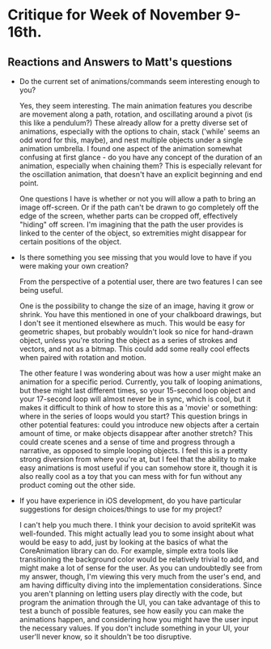 # Critique for Week of November 9-16th.

## Reactions and Answers to Matt's questions

* Do the current set of animations/commands seem interesting enough to you? 

  Yes, they seem interesting. The main animation features you describe are movement along a path, rotation, and oscillating around a pivot (is this like a pendulum?) These already allow for a pretty diverse set of animations, especially with the options to chain, stack ('while' seems an odd word for this, maybe), and nest multiple objects under a single animation umbrella. I found one aspect of the animation somewhat confusing at first glance - do you have any concept of the duration of an animation, especially when chaining them? This is especially relevant for the oscillation animation, that doesn't have an explicit beginning and end point.
  
  One questions I have is whether or not you will allow a path to bring an image off-screen. Or if the path can't be drawn to go completely off the edge of the screen, whether parts can be cropped off, effectively "hiding" off screen. I'm imagining that the path the user provides is linked to the center of the object, so extremities might disappear for certain positions of the object.
  
* Is there something you see missing that you would love to have if you were making your own creation? 
  
  From the perspective of a potential user, there are two features I can see being useful. 

  One is the possibility to change the size of an image, having it grow or shrink. You have this mentioned in one of your chalkboard drawings, but I don't see it mentioned elsewhere as much. This would be easy for geometric shapes, but probably wouldn't look so nice for hand-drawn object, unless you're storing the object as a series of strokes and vectors, and not as a bitmap. This could add some really cool effects when paired with rotation and motion. 
  
  The other feature I was wondering about was how a user might make an animation for a specific period. Currently, you talk of looping animations, but these might last different times, so your 15-second loop object and your 17-second loop will almost never be in sync, which is cool, but it makes it difficult to think of how to store this as a 'movie' or something: where in the series of loops would you start? This question brings in other potential features: could you introduce new objects after a certain amount of time, or make objects disappear after another stretch? This could create scenes and a sense of time and progress through a narrative, as opposed to simple looping objects. I feel this is a pretty strong diversion from where you're at, but I feel that the ability to make easy animations is most useful if you can somehow store it, though it is also really cool as a toy that you can mess with for fun without any product coming out the other side.

* If you have experience in iOS development, do you have particular suggestions for design choices/things to use for my project?

  I can't help you much there. I think your decision to avoid spriteKit was well-founded. This might actually lead you to some insight about what would be easy to add, just by looking at the basics of what the CoreAnimation library can do. For example, simple extra tools like transitioning the background color would be relatively trivial to add, and might make a lot of sense for the user. As you can undoubtedly see from my answer, though, I'm viewing this very much from the user's end, and am having difficulty diving into the implementation considerations. Since you aren't planning on letting users play directly with the code, but program the animation through the UI, you can take advantage of this to test a bunch of possible features, see how easily you can make the animations happen, and considering how you might have the user input the necessary values. If you don't include something in your UI, your user'll never know, so it shouldn't be too disruptive.
  
  
